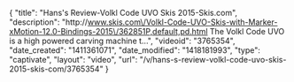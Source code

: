 {
    "title": "Hans's Review-Volkl Code UVO Skis 2015-Skis.com",
    "description": "http:\/\/www.skis.com\/Volkl-Code-UVO-Skis-with-Marker-xMotion-12.0-Bindings-2015\/362851P,default,pd.html The Volkl Code UVO is a high powered carving machine t...",
    "videoid": "3765354",
    "date_created": "1411361071",
    "date_modified": "1418181993",
    "type": "captivate",
    "layout": "video",
    "url": "\/v\/hans-s-review-volkl-code-uvo-skis-2015-skis-com\/3765354"
}